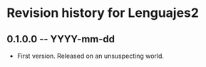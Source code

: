 # Revision history for Lenguajes2

## 0.1.0.0 -- YYYY-mm-dd

* First version. Released on an unsuspecting world.
